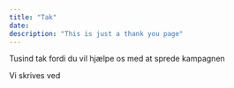 ```yaml
---
title: "Tak"
date: 
description: "This is just a thank you page"
---
```


Tusind tak fordi du vil hjælpe os med at sprede kampagnen

Vi skrives ved
